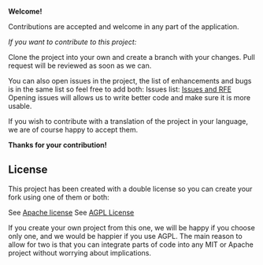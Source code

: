 **Welcome!**

Contributions are accepted and welcome in any part of the application.

*If you want to contribute to this project:*

Clone the project into your own and create a branch with your changes. Pull request will be reviewed as soon as we can.

You can also open issues in the project, the list of enhancements and bugs is in the same list so feel free to add both:
Issues list: [Issues and RFE](https://github.com/propedeutica/shift-reservation/issues)
Opening issues will allows us to write better code and make sure it is more usable.

If you wish to contribute with a translation of the project in your language, we are of course happy to accept them.

**Thanks for your contribution!**

## License

This project has been created with a double license so you can create your fork using one of them or both:

See [Apache license](LICENSE.md)
See [AGPL License](LICENSE-AGPL.md)

If you create your own project from this one, we will be happy if you choose only one, and we would be happier if you use AGPL. The main reason to allow for two is that you can integrate parts of code into any MIT or Apache project without worrying about implications.
